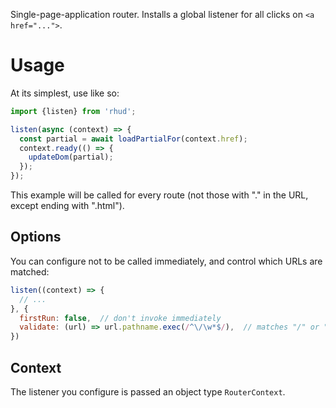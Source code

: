 Single-page-application router.
Installs a global listener for all clicks on `<a href="...">`.

# Usage

At its simplest, use like so:

```js
import {listen} from 'rhud';

listen(async (context) => {
  const partial = await loadPartialFor(context.href);
  context.ready(() => {
    updateDom(partial);
  });
});
```

This example will be called for every route (not those with "." in the URL, except ending with ".html").

## Options

You can configure not to be called immediately, and control which URLs are matched:

```js
listen((context) => {
  // ...
}, {
  firstRun: false,  // don't invoke immediately
  validate: (url) => url.pathname.exec(/^\/\w*$/),  // matches "/" or "/foo", not "/x/y" or "/foo/"
})
```

## Context

The listener you configure is passed an object type `RouterContext`.
